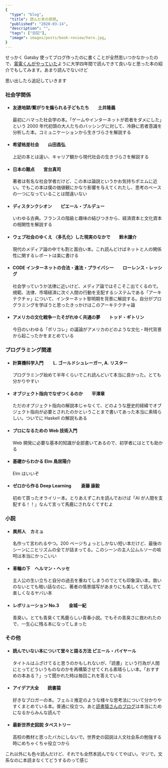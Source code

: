 ```yaml
---
{
  "type": "blog",
  "title": 読んだ本の感想,
  "published": "2020-03-14",
  "description": "",
  "tags": ["日記"],
  "image": images/posts/book-review/hero.jpg,
}
---
```


せっかく Gatsby 使ってブログ作ったのに書くことが全然思いつかなかったので、[電電くんがやっていた](https://denden-seven.hatenablog.com/entry/2020/03/13/174756)ように大学四年間で読んできて良いなと思った本の紹介でもしてみます。あまり読んでないけど

思い出したら追記していきます

### 社会学関係

- #### 友達地獄/繋がりを煽られる子どもたち　　土井隆義

  最初にハマった社会学の本。「ゲームやインターネットが若者をダメにした」という 2000 年代初頭の大人たちのバッシングに対して、冷静に若者意識を分析した本。コミュニケーションから生きづらさを解説する

- #### 希望格差社会　　山田昌弘

  上記の本とは違い、キャリア観から現代社会の生きづらさを解説する

- #### 日本の難点　　宮台真司

  著者は有名な社会学者だけど、この本は論説というかお気持ちポエムに近い。でもこの本は僕の価値観にかなり影響を与えてくれたし、思考のベースの一つになっていることは間違いない

- #### ディスタンクシオン　　ピエール・ブルデュー

  いわゆる古典。フランスの階級と趣味の結びつきから、経済資本と文化資本の相関性を解説する

- #### ウェブ社会のゆくえ 〈多孔化〉した現実のなかで　　鈴木謙介

  現代のメディア論の中でも割と面白い本。これ読んどけばネットと人の関係性に関するレポートは楽に書ける

- #### CODE インターネットの合法・違法・プライバシー　　ローレンス・レッシグ

  社会学っていうか法律に近いけど、メディア論ではそこそこ出てくるので。規範、法律、市場経済に次ぐ人間の行動を支配するシステムである「アーキテクチャ」について、インターネット黎明期を背景に解説する。自分がプログラミングを学ぼうと思ったきっかけはこのアーキテクチャ論

- #### アメリカの文化戦争ーたそがれゆく共通の夢　　トッド・ギトリン

  今日のいわゆる「ポリコレ」の議論がアメリカのどのような文化・時代背景から起こったかをまとめている

### プログラミング関連

- #### 計算機科学入門　　 L. ゴールドシュレーガー, A. リスター

  プログラミング始めて半年くらいでこれ読んどいて本当に良かった。とても分かりやすい

- #### オブジェクト指向でなぜつくるのか　　平澤章

  ただのオブジェクト指向の解説本じゃなくて、どのような歴史的経緯でオブジェクト指向が必要とされたのかということまで書いてあった本当に素晴らしい。ついでに Haskell の解説もある

- #### プロになるための Web 技術入門

  Web 開発に必要な基本的知識が全部書いてあるので、初学者にはとても助かる

- #### 基礎からわかる Elm 鳥居陽介

  Elm はいいぞ

- #### ゼロから作る Deep Learning 　　斎藤 康毅

  初めて買ったオライリー本。とりあえずこれを読んでおけば「AI が人間を支配する！！」なんて言って馬鹿にされなくてすむよ

### 小説

- #### 異邦人　カミュ

  名作って言われるやつ。200 ページちょっとしかない短い本だけど、最後のシーンにニヒリズムの全てが詰まってる。このシーンの主人公ムルソーの啖呵は本当にかっこいい

- #### 車輪の下　ヘルマン・ヘッセ

  主人公の生い立ちと自分の過去を重ねてしまうのでとても印象深い本。救いのないとても暗い話なのに、著者の情景描写があまりにも美しくて読んでて楽しくなるヤバい本

- #### レボリューション No.3 　　金城一紀　　

  青臭い。とても青臭くて馬鹿らしい青春小説。でもその青臭さに救われたので、一生心に残る本になってしまった

### その他

- #### 読んでいない本について堂々と語る方法 ピエール・バイヤール

  タイトルはふざけてると思うのかもしれないが、「読書」という行為が人間にとってどういうものなのかを再構築させてくれる素晴らしい本。「おすすめの本ある？」って聞かれた時は毎回これを答えている

- #### アイデア大全　　読書猿

  好きなブロガーの本。フェルミ推定のような様々な思考法について分かりやすくまとめている本。普通に役立つ。あと[読書猿さんのブログ](https://readingmonkey.blog.fc2.com/)は本当にためになるからみんな読んで

- #### 最新世界史図説 タペストリー

  高校の教材と思ったバカにしないで。世界史の図説は人文社会系の勉強する時にめちゃくちゃ役立つから

これ以外にも色々読んだけど、それでも全然本読んでなくてやばい。マジで。文系なのに本読まなくてどうするのって感じ

